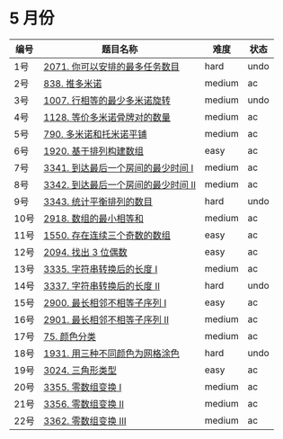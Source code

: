 # 5 月份

**编号**|**题目名称**|**难度**|**状态**
--------|------------|--------|--------
1号|[2071. 你可以安排的最多任务数目](./第1题%202071.%20你可以安排的最多任务数目)|hard|undo
2号|[838. 推多米诺](./第2题%20838.%20推多米诺)|medium|ac
3号|[1007. 行相等的最少多米诺旋转](./第3题%201007.%20行相等的最少多米诺旋转)|medium|undo
4号|[1128. 等价多米诺骨牌对的数量](./第4题%201128.%20等价多米诺骨牌对的数量)|medium|ac
5号|[790. 多米诺和托米诺平铺](./第5题%20790.%20多米诺和托米诺平铺)|medium|ac
6号|[1920. 基于排列构建数组](./第6题%201920.%20基于排列构建数组)|easy|ac
7号|[3341. 到达最后一个房间的最少时间 I](./第7题%203341.%20到达最后一个房间的最少时间%20I)|medium|ac
8号|[3342. 到达最后一个房间的最少时间 II](./第8题%203342.%20到达最后一个房间的最少时间%20II)|medium|ac
9号|[3343. 统计平衡排列的数目](./第9题%203343.%20统计平衡排列的数目)|hard|undo
10号|[2918. 数组的最小相等和](./第10题%202918.%20数组的最小相等和)|medium|ac
11号|[1550. 存在连续三个奇数的数组](./第11题%201550.%20存在连续三个奇数的数组)|easy|ac
12号|[2094. 找出 3 位偶数](./第12题%202094.%20找出%203%20位偶数)|easy|ac
13号|[3335. 字符串转换后的长度 I](./第13题%203335.%20字符串转换后的长度%20I)|medium|ac
14号|[3337. 字符串转换后的长度 II](./第14题%203337.%20字符串转换后的长度%20II)|hard|undo
15号|[2900. 最长相邻不相等子序列 I](./第15题%202900.%20最长相邻不相等子序列%20I)|easy|ac
16号|[2901. 最长相邻不相等子序列 II](./第16题%202901.%20最长相邻不相等子序列%20II)|medium|ac
17号|[75. 颜色分类](./第17题%2075.%20颜色分类)|medium|ac
18号|[1931. 用三种不同颜色为网格涂色](./第18题%201931.%20用三种不同颜色为网格涂色)|hard|undo
19号|[3024. 三角形类型](./第19题%203024.%20三角形类型)|easy|ac
20号|[3355. 零数组变换 I](./第20题%203355.%20零数组变换%20I)|medium|ac
21号|[3356. 零数组变换 II](./第21题%203356.%20零数组变换%20II)|medium|ac
22号|[3362. 零数组变换 III](./第22题%203362.%20零数组变换%20III)|medium|ac
